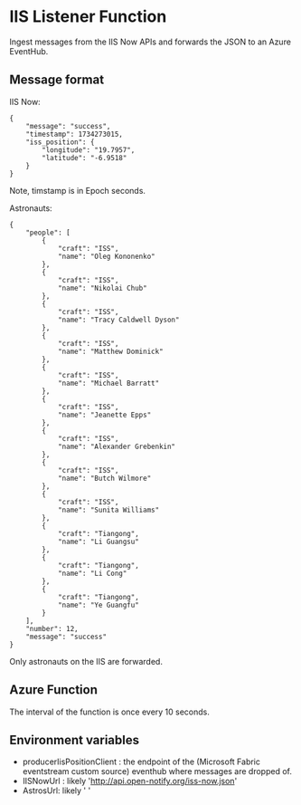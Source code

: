 # IIS Listener Function 

Ingest messages from the IIS Now APIs and forwards the JSON to an Azure EventHub.

## Message format

IIS Now:

```
{
    "message": "success", 
    "timestamp": 1734273015, 
    "iss_position": {
        "longitude": "19.7957", 
        "latitude": "-6.9518"
    }
}
```

Note, timstamp is in Epoch seconds.

Astronauts:

```
{
    "people": [
        {
            "craft": "ISS",
            "name": "Oleg Kononenko"
        },
        {
            "craft": "ISS",
            "name": "Nikolai Chub"
        },
        {
            "craft": "ISS",
            "name": "Tracy Caldwell Dyson"
        },
        {
            "craft": "ISS",
            "name": "Matthew Dominick"
        },
        {
            "craft": "ISS",
            "name": "Michael Barratt"
        },
        {
            "craft": "ISS",
            "name": "Jeanette Epps"
        },
        {
            "craft": "ISS",
            "name": "Alexander Grebenkin"
        },
        {
            "craft": "ISS",
            "name": "Butch Wilmore"
        },
        {
            "craft": "ISS",
            "name": "Sunita Williams"
        },
        {
            "craft": "Tiangong",
            "name": "Li Guangsu"
        },
        {
            "craft": "Tiangong",
            "name": "Li Cong"
        },
        {
            "craft": "Tiangong",
            "name": "Ye Guangfu"
        }
    ],
    "number": 12,
    "message": "success"
}
```

Only astronauts on the IIS are forwarded.


## Azure Function

The interval of the function is once every 10 seconds.

## Environment variables

- producerIisPositionClient : the endpoint of the (Microsoft Fabric eventstream custom source) eventhub where messages are dropped of.
- IISNowUrl : likely 'http://api.open-notify.org/iss-now.json'
- AstrosUrl: likely '   '

